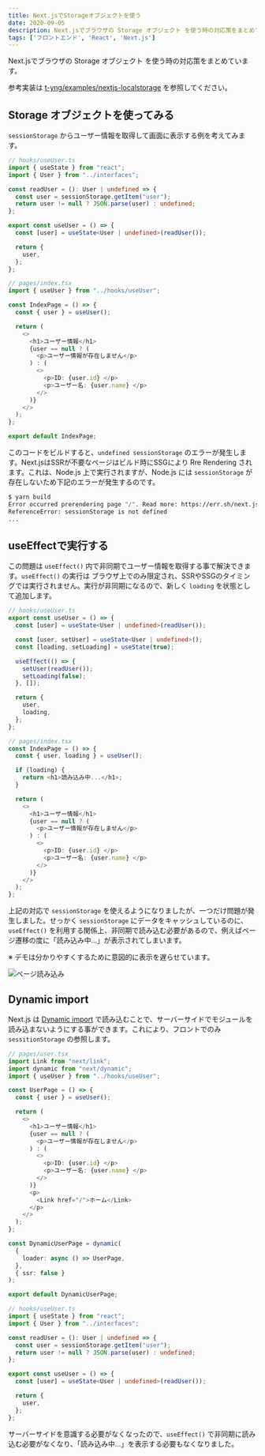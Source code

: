 ```yaml
---
title: Next.jsでStorageオブジェクトを使う
date: 2020-09-05
description: Next.jsでブラウザの Storage オブジェクト を使う時の対応策をまとめています。
tags: ['フロントエンド', 'React', 'Next.js']
---
```


Next.jsでブラウザの Storage オブジェクト を使う時の対応策をまとめています。

参考実装は [t-yng/examples/nextjs-localstorage](https://github.com/t-yng/examples/tree/master/nextjs-localstorage) を参照してください。

## Storage オブジェクトを使ってみる
`sessionStorage` からユーザー情報を取得して画面に表示する例を考えてみます。

```typescript
// hooks/useUser.ts
import { useState } from "react";
import { User } from "../interfaces";

const readUser = (): User | undefined => {
  const user = sessionStorage.getItem("user");
  return user != null ? JSON.parse(user) : undefined;
};

export const useUser = () => {
  const [user] = useState<User | undefined>(readUser());

  return {
    user,
  };
};
```

```typescript
// pages/index.tsx
import { useUser } from "../hooks/useUser";

const IndexPage = () => {
  const { user } = useUser();

  return (
    <>
      <h1>ユーザー情報</h1>
      {user == null ? (
        <p>ユーザー情報が存在しません</p>
      ) : (
        <>
          <p>ID: {user.id} </p>
          <p>ユーザー名: {user.name} </p>
        </>
      )}
    </>
  );
};

export default IndexPage;
```

このコードをビルドすると、`undefined sessionStorage` のエラーが発生します。Next.jsはSSRが不要なページはビルド時にSSGにより Rre Rendering されます。これは、Node.js 上で実行されますが、Node.js には `sessionStorage` が存在しないため下記のエラーが発生するのです。

```sh
$ yarn build
Error occurred prerendering page "/". Read more: https://err.sh/next.js/prerender-error
ReferenceError: sessionStorage is not defined
...
```

## useEffectで実行する
この問題は `useEffect()` 内で非同期でユーザー情報を取得する事で解決できます。`useEffect()` の実行は ブラウザ上でのみ限定され、SSRやSSGのタイミングでは実行されません。実行が非同期になるので、新しく `loading` を状態として追加します。

```typescript
// hooks/useUser.ts
export const useUser = () => {
  const [user] = useState<User | undefined>(readUser());

  const [user, setUser] = useState<User | undefined>();
  const [loading, setLoading] = useState(true);

  useEffect(() => {
    setUser(readUser());
    setLoading(false);
  }, []);

  return {
    user,
    loading,
  };
};
```

```typescript
// pages/index.tsx
const IndexPage = () => {
  const { user, loading } = useUser();

  if (loading) {
    return <h1>読み込み中...</h1>;
  }

  return (
    <>
      <h1>ユーザー情報</h1>
      {user == null ? (
        <p>ユーザー情報が存在しません</p>
      ) : (
        <>
          <p>ID: {user.id} </p>
          <p>ユーザー名: {user.name} </p>
        </>
      )}
    </>
  );
};
```

上記の対応で `sessionStorage` を使えるようになりましたが、一つだけ問題が発生しました。せっかく `sessionStorage` にデータをキャッシュしているのに、`useEffect()` を利用する関係上、非同期で読み込む必要があるので、例えばページ遷移の度に「読み込み中...」が表示されてしまいます。  

※ デモは分かりやすくするために意図的に表示を遅らせています。

![ページ読み込み](/images/posts/nextjs-storage/move-page.gif)

## Dynamic import
Next.js は [Dynamic import](https://nextjs.org/docs/advanced-features/dynamic-import) で読み込むことで、サーバーサイドでモジュールを読み込まないようにする事ができます。これにより、フロントでのみ `sessitionStorage` の参照します。

```typescript
// pages/user.tsx
import Link from "next/link";
import dynamic from "next/dynamic";
import { useUser } from "../hooks/useUser";

const UserPage = () => {
  const { user } = useUser();

  return (
    <>
      <h1>ユーザー情報</h1>
      {user == null ? (
        <p>ユーザー情報が存在しません</p>
      ) : (
        <>
          <p>ID: {user.id} </p>
          <p>ユーザー名: {user.name} </p>
        </>
      )}
      <p>
        <Link href="/">ホーム</Link>
      </p>
    </>
  );
};

const DynamicUserPage = dynamic(
  {
    loader: async () => UserPage,
  },
  { ssr: false }
);

export default DynamicUserPage;
```

```typescript
// hooks/useUser.ts
import { useState } from "react";
import { User } from "../interfaces";

const readUser = (): User | undefined => {
  const user = sessionStorage.getItem("user");
  return user != null ? JSON.parse(user) : undefined;
};

export const useUser = () => {
  const [user] = useState<User | undefined>(readUser());

  return {
    user,
  };
};
```

サーバーサイドを意識する必要がなくなったので、`useEffect()` で非同期に読み込む必要がなくなり、「読み込み中...」を表示する必要もなくなりました。